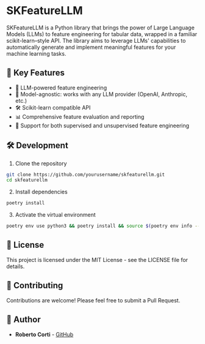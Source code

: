 # SKFeatureLLM

SKFeatureLLM is a Python library that brings the power of Large Language Models (LLMs) to feature engineering for tabular data, wrapped in a familiar scikit-learn–style API. The library aims to leverage LLMs' capabilities to automatically generate and implement meaningful features for your machine learning tasks.

## 🌟 Key Features

- 🤖 LLM-powered feature engineering
- 🔌 Model-agnostic: works with any LLM provider (OpenAI, Anthropic, etc.)
- 🛠 Scikit-learn compatible API
- 📊 Comprehensive feature evaluation and reporting
- 🎯 Support for both supervised and unsupervised feature engineering


## 🛠 Development

1. Clone the repository
```bash
git clone https://github.com/yourusername/skfeaturellm.git
cd skfeaturellm
```

2. Install dependencies
```bash
poetry install
```

3. Activate the virtual environment
```bash
poetry env use python3 && poetry install && source $(poetry env info --path)/bin/activate
```

## 📄 License

This project is licensed under the MIT License - see the LICENSE file for details.

## 🤝 Contributing

Contributions are welcome! Please feel free to submit a Pull Request.

## 👤 Author

- **Roberto Corti** - [GitHub](https://github.com/robcort)


